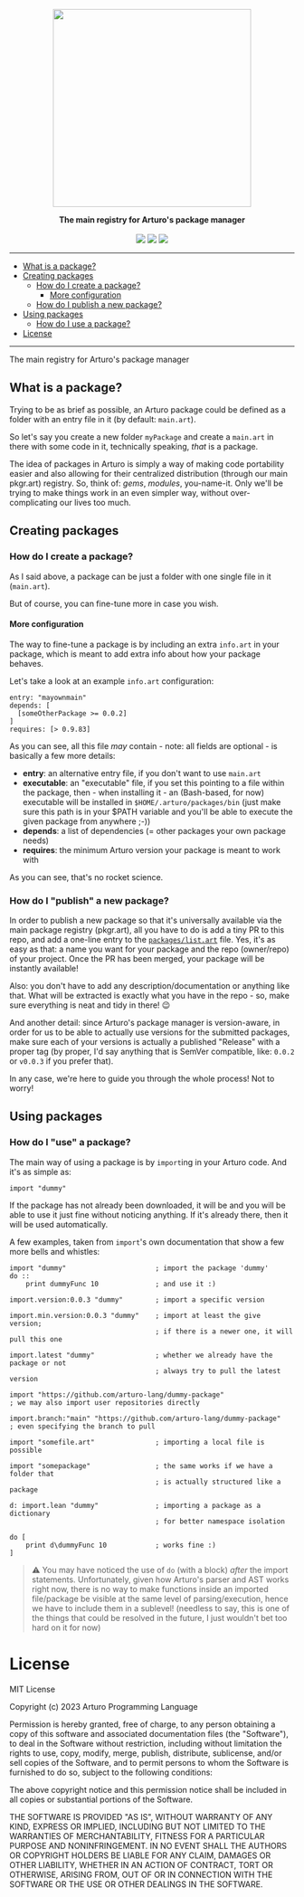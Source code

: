 <p align="center"><img align="center" width="350" src="https://raw.githubusercontent.com/arturo-lang/pkgr.art/main/logo.png"/></p>
<p align="center">
  <b>The main registry for Arturo's package manager</b>
  <br><br>
  <img src="https://img.shields.io/github/license/arturo-lang/pkgr.art?style=for-the-badge">
  <img src="https://img.shields.io/badge/language-Arturo-orange.svg?style=for-the-badge">
  <img src="https://img.shields.io/github/actions/workflow/status/arturo-lang/pkgr.art/verify.yml?style=for-the-badge">
</p>

--- 
 
<!--ts-->

* [What is a package?](#what-is-a-package)
* [Creating packages](#creating-packages)
  * [How do I create a package?](#how-do-I-create-a-package)
    * [More configuration](#more-configuration) 
  * [How do I publish a new package?](#how-do-I-publish-a-new-package)
* [Using packages](#using-packages)
  * [How do I use a package?](#how-do-I-use-a-package)
* [License](#license)   

<!--te-->
 
---

The main registry for Arturo's package manager

## What is a package?

Trying to be as brief as possible, an Arturo package could be defined as a folder with an entry file in it (by default: `main.art`).

So let's say you create a new folder `myPackage` and create a `main.art` in there with some code in it, technically speaking, *that* is a package.

The idea of packages in Arturo is simply a way of making code portability easier and also allowing for their centralized distribution (through our main pkgr.art) registry. So, think of: *gems*, *modules*, you-name-it. Only we'll be trying to make things work in an even simpler way, without over-complicating our lives too much.

## Creating packages

### How do I create a package?

As I said above, a package can be just a folder with one single file in it (`main.art`).

But of course, you can fine-tune more in case you wish.

#### More configuration

The way to fine-tune a package is by including an extra `info.art` in your package, which is meant to add extra info about how your package behaves.

Let's take a look at an example `info.art` configuration:

```red
entry: "mayownmain"
depends: [
  [someOtherPackage >= 0.0.2]
]
requires: [> 0.9.83]
```

As you can see, all this file *may* contain - note: all fields are optional - is basically a few more details:

- **entry**: an alternative entry file, if you don't want to use `main.art`
- **executable**: an "executable" file, if you set this pointing to a file within the package, then - when installing it - an (Bash-based, for now) executable will be installed in `$HOME/.arturo/packages/bin` (just make sure this path is in your $PATH variable and you'll be able to execute the given package from anywhere ;-))
- **depends**: a list of dependencies (= other packages your own package needs)
- **requires**: the minimum Arturo version your package is meant to work with

As you can see, that's no rocket science.

### How do I "publish" a new package?

In order to publish a new package so that it's universally available via the main package registry (pkgr.art), all you have to do is add a tiny PR to this repo, and add a one-line entry to the [`packages/list.art`](https://github.com/arturo-lang/pkgr.art/blob/main/packages/list.art) file. Yes, it's as easy as that: a name you want for your package and the repo (owner/repo) of your project. Once the PR has been merged, your package will be instantly available!

Also: you don't have to add any description/documentation or anything like that. What will be extracted is exactly what you have in the repo - so, make sure everything is neat and tidy in there! 😉

And another detail: since Arturo's package manager is version-aware, in order for us to be able to actually use versions for the submitted packages, make sure each of your versions is actually a published "Release" with a proper tag (by proper, I'd say anything that is SemVer compatible, like: `0.0.2` or `v0.0.3` if you prefer that).

In any case, we're here to guide you through the whole process! Not to worry!

## Using packages

### How do I "use" a package?

The main way of using a package is by `import`ing in your Arturo code. And it's as simple as:

```red
import "dummy"
```

If the package has not already been downloaded, it will be and you will be able to use it just fine without noticing anything. If it's already there, then it will be used automatically.

A few examples, taken from `import`'s own documentation that show a few more bells and whistles:

```red
import "dummy"                      ; import the package 'dummy'
do ::
    print dummyFunc 10              ; and use it :)
```

```red
import.version:0.0.3 "dummy"        ; import a specific version

import.min.version:0.0.3 "dummy"    ; import at least the give version;
                                    ; if there is a newer one, it will pull this one
```

```red
import.latest "dummy"               ; whether we already have the package or not
                                    ; always try to pull the latest version
```

```red
import "https://github.com/arturo-lang/dummy-package"
; we may also import user repositories directly

import.branch:"main" "https://github.com/arturo-lang/dummy-package"
; even specifying the branch to pull
```

```red
import "somefile.art"               ; importing a local file is possible

import "somepackage"                ; the same works if we have a folder that
                                    ; is actually structured like a package
```

```red
d: import.lean "dummy"              ; importing a package as a dictionary
                                    ; for better namespace isolation

do [
    print d\dummyFunc 10            ; works fine :)
]
```

> ⚠️ You may have noticed the use of `do` (with a block) *after* the import statements. Unfortunately, given how Arturo's parser and AST works right now, there is no way to make functions inside an imported file/package be visible at the same level of parsing/execution, hence we have to include them in a sublevel! (needless to say, this is one of the things that could be resolved in the future, I just wouldn't bet too hard on it for now)


License
===========

MIT License

Copyright (c) 2023 Arturo Programming Language

Permission is hereby granted, free of charge, to any person obtaining a copy
of this software and associated documentation files (the "Software"), to deal
in the Software without restriction, including without limitation the rights
to use, copy, modify, merge, publish, distribute, sublicense, and/or sell
copies of the Software, and to permit persons to whom the Software is
furnished to do so, subject to the following conditions:

The above copyright notice and this permission notice shall be included in all
copies or substantial portions of the Software.

THE SOFTWARE IS PROVIDED "AS IS", WITHOUT WARRANTY OF ANY KIND, EXPRESS OR
IMPLIED, INCLUDING BUT NOT LIMITED TO THE WARRANTIES OF MERCHANTABILITY,
FITNESS FOR A PARTICULAR PURPOSE AND NONINFRINGEMENT. IN NO EVENT SHALL THE
AUTHORS OR COPYRIGHT HOLDERS BE LIABLE FOR ANY CLAIM, DAMAGES OR OTHER
LIABILITY, WHETHER IN AN ACTION OF CONTRACT, TORT OR OTHERWISE, ARISING FROM,
OUT OF OR IN CONNECTION WITH THE SOFTWARE OR THE USE OR OTHER DEALINGS IN THE
SOFTWARE.
